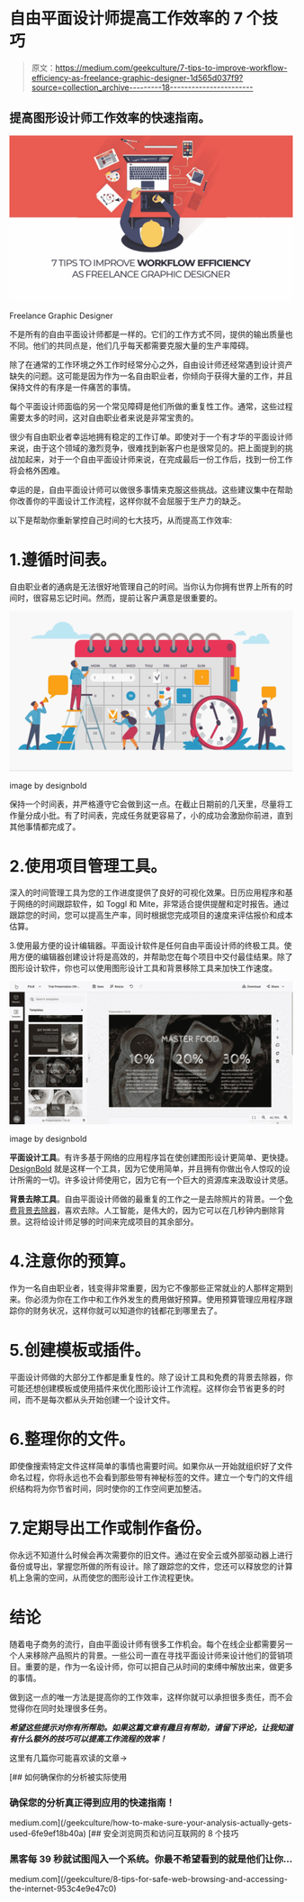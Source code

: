 # 自由平面设计师提高工作效率的 7 个技巧

> 原文：<https://medium.com/geekculture/7-tips-to-improve-workflow-efficiency-as-freelance-graphic-designer-1d565d037f9?source=collection_archive---------18----------------------->

## 提高图形设计师工作效率的快速指南。

![](img/d4f210dca2456dea78682ef90a61315e.png)

Freelance Graphic Designer

不是所有的自由平面设计师都是一样的。它们的工作方式不同，提供的输出质量也不同。他们的共同点是，他们几乎每天都需要克服大量的生产率障碍。

除了在通常的工作环境之外工作时经常分心之外，自由设计师还经常遇到设计资产缺失的问题。这可能是因为作为一名自由职业者，你倾向于获得大量的工作，并且保持文件的有序是一件痛苦的事情。

每个平面设计师面临的另一个常见障碍是他们所做的重复性工作。通常，这些过程需要太多的时间，这对自由职业者来说是非常宝贵的。

很少有自由职业者幸运地拥有稳定的工作订单。即使对于一个有才华的平面设计师来说，由于这个领域的激烈竞争，很难找到新客户也是很常见的。把上面提到的挑战加起来，对于一个自由平面设计师来说，在完成最后一份工作后，找到一份工作将会格外困难。

幸运的是，自由平面设计师可以做很多事情来克服这些挑战。这些建议集中在帮助你改善你的平面设计工作流程，这样你就不会屈服于生产力的缺乏。

以下是帮助你重新掌控自己时间的七大技巧，从而提高工作效率:

# 1.遵循时间表。

自由职业者的通病是无法很好地管理自己的时间。当你认为你拥有世界上所有的时间时，很容易忘记时间。然而，提前让客户满意是很重要的。

![](img/4ff0ffde89c4b9131b89764fd683aecb.png)

image by designbold

保持一个时间表，并严格遵守它会做到这一点。在截止日期前的几天里，尽量将工作量分成小批。有了时间表，完成任务就更容易了，小的成功会激励你前进，直到其他事情都完成了。

# 2.使用项目管理工具。

深入的时间管理工具为您的工作进度提供了良好的可视化效果。日历应用程序和基于网络的时间跟踪软件，如 Toggl 和 Mite，非常适合提供提醒和定时报告。通过跟踪您的时间，您可以提高生产率，同时根据您完成项目的速度来评估报价和成本估算。

3.使用最方便的设计编辑器。平面设计软件是任何自由平面设计师的终极工具。使用方便的编辑器创建设计将是高效的，并帮助您在每个项目中交付最佳结果。除了图形设计软件，你也可以使用图形设计工具和背景移除工具来加快工作速度。

![](img/8446b6749ff3caa93fc5a41e4340b15e.png)

image by designbold

**平面设计工具**。有许多基于网络的应用程序旨在使创建图形设计更简单、更快捷。 [DesignBold](https://www.designbold.com/) 就是这样一个工具，因为它使用简单，并且拥有你做出令人惊叹的设计所需的一切。许多设计师使用它，因为它有一个巨大的资源库来汲取设计灵感。

**背景去除工具**。自由平面设计师做的最重复的工作之一是去除照片的背景。一个[免费背景去除器](https://removal.ai/)，喜欢去除。人工智能，是伟大的，因为它可以在几秒钟内删除背景。这将给设计师足够的时间来完成项目的其余部分。

# 4.注意你的预算。

作为一名自由职业者，钱变得非常重要，因为它不像那些正常就业的人那样定期到来。你必须为你在工作中和工作外发生的费用做好预算。使用预算管理应用程序跟踪你的财务状况，这样你就可以知道你的钱都花到哪里去了。

# 5.创建模板或插件。

平面设计师做的大部分工作都是重复性的。除了设计工具和免费的背景去除器，你可能还想创建模板或使用插件来优化图形设计工作流程。这样你会节省更多的时间，而不是每次都从头开始创建一个设计文件。

# 6.整理你的文件。

即使像搜索特定文件这样简单的事情也需要时间。如果你从一开始就组织好了文件命名过程，你将永远也不会看到那些带有神秘标签的文件。建立一个专门的文件组织结构将为你节省时间，同时使你的工作空间更加整洁。

# 7.定期导出工作或制作备份。

你永远不知道什么时候会再次需要你的旧文件。通过在安全云或外部驱动器上进行备份或导出，掌握您所做的所有设计。除了跟踪您的文件，您还可以释放您的计算机上急需的空间，从而使您的图形设计工作流程更快。

# 结论

随着电子商务的流行，自由平面设计师有很多工作机会。每个在线企业都需要另一个人来移除产品照片的背景。一些公司一直在寻找平面设计师来设计他们的营销项目。重要的是，作为一名设计师，你可以把自己从时间的束缚中解放出来，做更多的事情。

做到这一点的唯一方法是提高你的工作效率，这样你就可以承担很多责任，而不会觉得你在同时处理很多任务。

***希望这些提示对你有所帮助。如果这篇文章有趣且有帮助，请留下评论，让我知道有什么额外的技巧可以提高工作流程的效率！***

这里有几篇你可能喜欢读的文章→

[](/geekculture/how-to-make-sure-your-analysis-actually-gets-used-6fe9ef18b40a) [## 如何确保你的分析被实际使用

### 确保您的分析真正得到应用的快速指南！

medium.com](/geekculture/how-to-make-sure-your-analysis-actually-gets-used-6fe9ef18b40a) [](/geekculture/8-tips-for-safe-web-browsing-and-accessing-the-internet-953c4e9e47c0) [## 安全浏览网页和访问互联网的 8 个技巧

### 黑客每 39 秒就试图闯入一个系统。你最不希望看到的就是他们让你…

medium.com](/geekculture/8-tips-for-safe-web-browsing-and-accessing-the-internet-953c4e9e47c0)